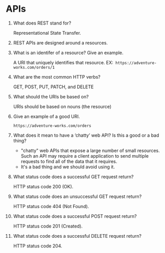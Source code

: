 # APIs

1. What does REST stand for?

    Representational State Transfer.

2. REST APIs are designed around a resources.

3. What is an identifer of a resource? Give an example.

    A URI that uniquely identifies that resource. EX:``` https://adventure-works.com/orders/1```

4. What are the most common HTTP verbs?

     GET, POST, PUT, PATCH, and DELETE

5. What should the URIs be based on?

    URIs should be based on nouns (the resource) 

6. Give an example of a good URI.

    ```https://adventure-works.com/orders```

7. What does it mean to have a ‘chatty’ web API? Is this a good or a bad thing?

    * "chatty" web APIs that expose a large number of small resources. Such an API may require a client application to send multiple requests to find all of the data that it requires.
    * It's a bad thing and we should avoid using it.

8. What status code does a successful GET request return?

    HTTP status code 200 (OK).


9. What status code does an unsuccessful GET request return?

    HTTP status code 404 (Not Found).


10. What status code does a successful POST request return?

    HTTP status code 201 (Created).


11. What status code does a successful DELETE request return?

    HTTP status code 204.


